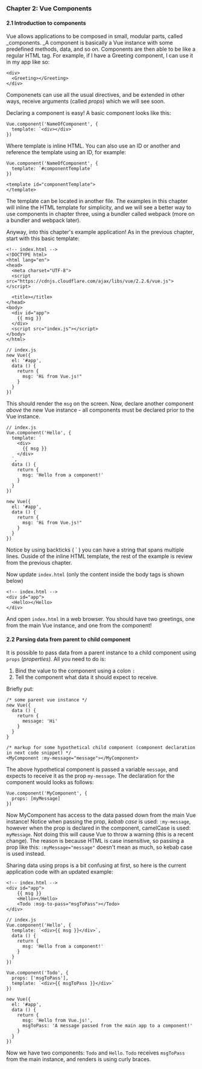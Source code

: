 ### Chapter 2: Vue Components

#### 2.1 Introduction to components

Vue allows applications to be composed in small, modular parts, called \_components. \_A component is basically a Vue instance with some predefined methods, data, and so on. Components are then able to be like a regular HTML tag. For example, if I have a Greeting component, I can use it in my app like so:

```
<div>
  <Greeting></Greeting>
</div>
```

Componenets can use all the usual directives, and be extended in other ways, receive arguments \(called _props_\) which we will see soon.

Declaring a component is easy! A basic component looks like this:

    Vue.component('NameOfComponent', {
      template: `<div></div>`
    })

Where template is inline HTML. You can also use an ID or another and reference the template using an ID, for example:

    Vue.component('NameOfComponent', {
      template: `#componentTemplate`
    })

```
<template id="componentTemplate">
</template>
```

The template can be located in another file. The examples in this chapter will inline the HTML template for simplicity, and we will see a better way to use components in chapter three, using a bundler called webpack \(more on a bundler and webpack later\).

Anyway, into this chapter's example application! As in the previous chapter, start with this basic template:

```
<!-- index.html -->
<!DOCTYPE html>
<html lang="en">
<head>
  <meta charset="UTF-8">
  <script src="https://cdnjs.cloudflare.com/ajax/libs/vue/2.2.6/vue.js"></script>

  <title></title>
</head>
<body>
  <div id="app">
    {{ msg }}
  </div>
  <script src="index.js"></script>
</body>
</html>
```

```
// index.js
new Vue({
  el: '#app',
  data () {
    return {
      msg: 'Hi from Vue.js!"
    }
  }
})
```

This should render the `msg` on the screen. Now, declare another component _above_ the new Vue instance - all components must be declared prior to the Vue instance.

    // index.js
    Vue.component('Hello', {
      template: `
        <div>
          {{ msg }}
        </div>
      `,
      data () {
        return {
          msg: 'Hello from a component!'
        }
      }
    })

    new Vue({
      el: '#app',
      data () {
        return {
          msg: 'Hi from Vue.js!"
        }
      }
    })

Notice by using backticks \( \` \) you can have a string that spans multiple lines. Ouside of the inline HTML template, the rest of the example is review from the previous chapter.

Now update `index.html` \(only the content inside the body tags is shown below\)

```
<!-- index.html -->
<div id="app">
  <Hello></Hello>
</div>
```

And open `index.html` in a web browser. You should have two greetings, one from the main Vue instance, and one from the component!

#### 2.2 Parsing data from parent to child component

It is possible to pass data from a parent instance to a child component using `props` \(_properties\)._  All you need to do is:

1. Bind the value to the component using a colon `:`
2. Tell the component what data it should expect to receive.

Briefly put:

```
/* some parent vue instance */
new Vue({
  data () { 
    return {
      message: 'Hi'
    }
  }
}

/* markup for some hypothetical child component (component declaration in next code snippet) */ 
<MyComponent :my-message="message"></MyComponent>
```

The above hypothetical component is passed a variable `message`, and expects to receive it as the prop `my-message`. The declaration for the component would looks as follows:

```
Vue.component('MyComponent', {
  props: [myMessage]
})
```

Now MyComponent has access to the data passed down from the main Vue instance! Notice when passing the prop, _kebab case_ is used: `:my-message`, however when the prop is declared in the component, camelCase is used: `myMessage`. Not doing this will cause Vue to throw a warning \(this is a recent change\). The reason is because HTML is case insensitive, so passing a prop like this: `:myMessage="message"` doesn't mean as much, so kebab case is used instead.

Sharing data using props is a bit confusing at first, so here is the current application code with an updated example:

```
<!-- index.html -->
<div id="app">
    {{ msg }}
    <Hello></Hello>
    <Todo :msg-to-pass="msgToPass"></Todo>
</div>
```

    // index.js
    Vue.component('Hello', {
      template: `<div>{{ msg }}</div>`,
      data () {
        return {
          msg: 'Hello from a component!'
        }
      }
    })

    Vue.component('Todo', {
      props: ['msgToPass'],
      template: `<div>{{ msgToPass }}</div>`
    })

    new Vue({
      el: '#app',
      data () {
        return {
          msg: 'Hello from Vue.js!',
          msgToPass: 'A message passed from the main app to a component!'
        }
      }
    })

Now we have two components: `Todo` and `Hello`. `Todo` receives `msgToPass` from the main instance, and renders is using curly braces.



